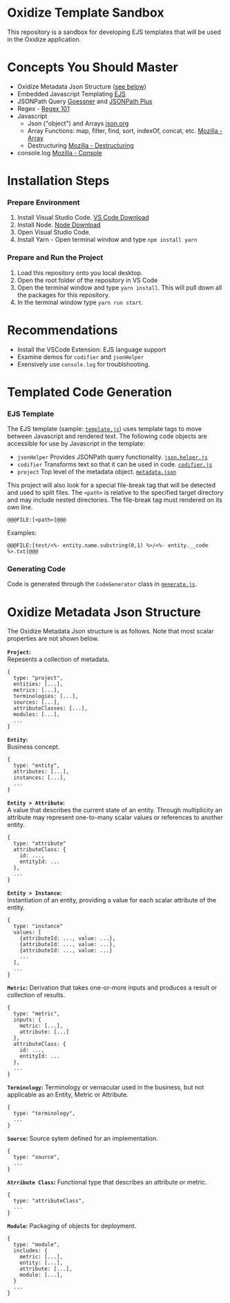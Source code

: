 # Oxidize Template Sandbox

This repository is a sandbox for developing EJS templates that will be used in the Oxidize application.

# Concepts You Should Master

- Oxidize Metadata Json Structure ([see below](https://github.com/centricconsulting/oxidize-template-sandbox#oxidize-metadata-json-structure))
- Embedded Javascript Templating [EJS](https://ejs.co/)
- JSONPath Query [Goessner](https://goessner.net/articles/JsonPath/) and [JSONPath Plus](https://github.com/s3u/JSONPath)
- Regex - [Regex 101](https://regex101.com/)
- Javascript
  - Json ("object") and Arrays [json.org](https://www.json.org/json-en.html)
  - Array Functions: map, filter, find, sort, indexOf, concat, etc. [Mozilla - Array](https://developer.mozilla.org/en-US/docs/Web/JavaScript/Reference/Global_Objects/Array)
  - Destructuring [Mozilla - Destructuring](https://developer.mozilla.org/en-US/docs/Web/JavaScript/Reference/Operators/Destructuring_assignment)
- console.log [Mozilla - Console](https://developer.mozilla.org/en-US/docs/Web/API/Console/log)

# Installation Steps

### **Prepare Environment**

1. Install Visual Studio Code. [VS Code Download](https://code.visualstudio.com/download)
2. Install Node. [Node Download](https://nodejs.org/en/download/)
3. Open Visual Studio Code.
4. Install Yarn - Open terminal window and type `npm install yarn`

### **Prepare and Run the Project**

1. Load this repository onto you local desktop.
2. Open the root folder of the repository in VS Code
3. Open the terminal window and type `yarn install`. This will pull down all the packages for this repository.
4. In the terminal window type `yarn run start`.

# Recommendations

- Install the VSCode Extension: EJS language support
- Examine demos for `codifier` and `jsonHelper`
- Exensively use `console.log` for troublshooting.

# Templated Code Generation

### **EJS Template**

The EJS template (sample: [`template.js`](input/template.ejs)) uses template tags to move between Javascript and rendered text. The following code objects are accessible for use by Javascript in the template:

- `jsonHelper` Provides JSONPath query functionality. [`json.helper.js`](src/core/json.helper.js)
- `codifier` Transforms text so that it can be used in code. [`codifier.js`](src/core/codifier.js)
- `project` Top level of the metadata object. [`metadata.json`](input/metadata.json)

This project will also look for a special file-break tag that will be detected and used to split files. The `<path>` is relative to the specified target directory and may include nested directories. The file-break tag must rendered on its own line.
```
@@@FILE:[<path>]@@@
```
Examples:
```
@@@FILE:[test/<%- entity.name.substring(0,1) %>/<%- entity.__code %>.txt]@@@
```


### **Generating Code**

Code is generated through the `CodeGenerator` class in [`generate.js`](src/generator.js).

# Oxidize Metadata Json Structure

The Oxidize Metadata Json structure is as follows. Note that most scalar properties are not shown below.

**`Project`:**  
Repesents a collection of metadata.

```
{
  type: "project",
  entities: [...],
  metrics: [...],
  terminologies: [...],
  sources: [...],
  attributeClasses: [...],
  modules: [...],
  ...
}
```

**`Entity`:**  
Business concept.

```
{
  type: "entity",
  attributes: [...],
  instances: [...],
  ...
}
```

**`Entity > Attribute`:**  
A value that describes the current state of an entity. Through multiplicity an attribute may represent one-to-many scalar values or references to another entity.

```
{
  type: "attribute"
  attributeClass: {
    id: ...,
    entityId: ...
  },
  ...
}
```

**`Entity > Instance`:**  
Instantiation of an entity, providing a value for each scalar attribute of the entity.

```
{
  type: "instance"
  values: [
    {attributeId: ..., value: ...},
    {attributeId: ..., value: ...},
    {attributeId: ..., value: ...}
    ...
  ],
  ...
}
```

**`Metric`:**
Derivation that takes one-or-more inputs and produces a result or collection of results.

```
{
  type: "metric",
  inputs: {
    metric: [...],
    attribute: [...]
  },
  attributeClass: {
    id: ...,
    entityId: ...
  },
  ...
}
```

**`Terminology`:**
Terminology or vernacular used in the business, but not applicable as an Entity, Metric or Attribute.

```
{
  type: "terminology",
  ...
}
```

**`Source`:**
Source sytem defined for an implementation.

```
{
  type: "source",
  ...
}
```

**`Atrribute Class`:**
Functional type that describes an attribute or metric.

```
{
  type: "attributeClass",
  ...
}
```

**`Module`:**
Packaging of objects for deployment.

```
{
  type: "module",
  includes: {
    metric: [...],
    entity: [...],
    attribute: [...],
    module: [...],
  }
  ...
}
```
